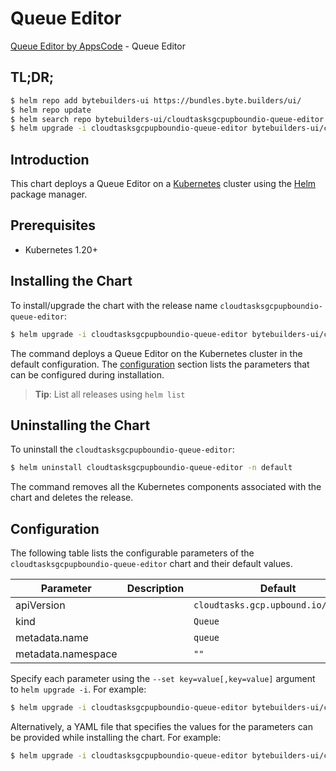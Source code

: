 # Queue Editor

[Queue Editor by AppsCode](https://byte.builders) - Queue Editor

## TL;DR;

```bash
$ helm repo add bytebuilders-ui https://bundles.byte.builders/ui/
$ helm repo update
$ helm search repo bytebuilders-ui/cloudtasksgcpupboundio-queue-editor --version=v0.4.18
$ helm upgrade -i cloudtasksgcpupboundio-queue-editor bytebuilders-ui/cloudtasksgcpupboundio-queue-editor -n default --create-namespace --version=v0.4.18
```

## Introduction

This chart deploys a Queue Editor on a [Kubernetes](http://kubernetes.io) cluster using the [Helm](https://helm.sh) package manager.

## Prerequisites

- Kubernetes 1.20+

## Installing the Chart

To install/upgrade the chart with the release name `cloudtasksgcpupboundio-queue-editor`:

```bash
$ helm upgrade -i cloudtasksgcpupboundio-queue-editor bytebuilders-ui/cloudtasksgcpupboundio-queue-editor -n default --create-namespace --version=v0.4.18
```

The command deploys a Queue Editor on the Kubernetes cluster in the default configuration. The [configuration](#configuration) section lists the parameters that can be configured during installation.

> **Tip**: List all releases using `helm list`

## Uninstalling the Chart

To uninstall the `cloudtasksgcpupboundio-queue-editor`:

```bash
$ helm uninstall cloudtasksgcpupboundio-queue-editor -n default
```

The command removes all the Kubernetes components associated with the chart and deletes the release.

## Configuration

The following table lists the configurable parameters of the `cloudtasksgcpupboundio-queue-editor` chart and their default values.

|     Parameter      | Description |                    Default                     |
|--------------------|-------------|------------------------------------------------|
| apiVersion         |             | <code>cloudtasks.gcp.upbound.io/v1beta1</code> |
| kind               |             | <code>Queue</code>                             |
| metadata.name      |             | <code>queue</code>                             |
| metadata.namespace |             | <code>""</code>                                |


Specify each parameter using the `--set key=value[,key=value]` argument to `helm upgrade -i`. For example:

```bash
$ helm upgrade -i cloudtasksgcpupboundio-queue-editor bytebuilders-ui/cloudtasksgcpupboundio-queue-editor -n default --create-namespace --version=v0.4.18 --set apiVersion=cloudtasks.gcp.upbound.io/v1beta1
```

Alternatively, a YAML file that specifies the values for the parameters can be provided while
installing the chart. For example:

```bash
$ helm upgrade -i cloudtasksgcpupboundio-queue-editor bytebuilders-ui/cloudtasksgcpupboundio-queue-editor -n default --create-namespace --version=v0.4.18 --values values.yaml
```
